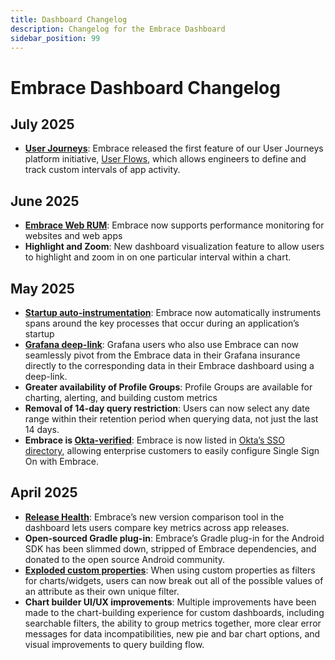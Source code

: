 ```yaml
---
title: Dashboard Changelog
description: Changelog for the Embrace Dashboard
sidebar_position: 99
---
```


# Embrace Dashboard Changelog

## July 2025

- [**User Journeys**](https://embrace.io/blog/user-journeys-walkthrough/): Embrace released the first feature of our User Journeys platform initiative, [User Flows](/product/user-journeys.md), which allows engineers to define and track custom intervals of app activity.

## June 2025

- [**Embrace Web RUM**](https://embrace.io/blog/introducing-embrace-web-rum/): Embrace now supports performance monitoring for websites and web apps  
- **Highlight and Zoom**: New dashboard visualization feature to allow users to highlight and zoom in on one particular interval within a chart.  

## May 2025

- [**Startup auto-instrumentation**](https://embrace.io/blog/introducing-automatic-startup-instrumentation/): Embrace now automatically instruments spans around the key processes that occur during an application’s startup  
- [**Grafana deep-link**](https://embrace.io/blog/deep-dive-into-embrace-data-directly-from-grafana-with-seamless-back-links/): Grafana users who also use Embrace can now seamlessly pivot from the Embrace data in their Grafana insurance directly to the corresponding data in their Embrace dashboard using a deep-link.  
- **Greater availability of Profile Groups**: Profile Groups are available for charting, alerting, and building custom metrics  
- **Removal of 14-day query restriction**: Users can now select any date range within their retention period when querying data, not just the last 14 days.  
- **Embrace is [Okta-verified](/product/settings/sso.md#okta)**: Embrace is now listed in [Okta’s SSO directory](https://www.okta.com/integrations/embrace/), allowing enterprise customers to easily configure Single Sign On with Embrace.  

## April 2025

- [**Release Health**](https://embrace.io/blog/introducing-release-health/): Embrace’s new version comparison tool in the dashboard lets users compare key metrics across app releases.  
- **Open-sourced Gradle plug-in**: Embrace’s Gradle plug-in for the Android SDK has been slimmed down, stripped of Embrace dependencies, and donated to the open source Android community.  
- [**Exploded custom properties**](/product/boards/custom-dashboards.md#exploded-properties): When using custom properties as filters for charts/widgets, users can now break out all of the possible values of an attribute as their own unique filter.  
- **Chart builder UI/UX improvements**: Multiple improvements have been made to the chart-building experience for custom dashboards, including searchable filters, the ability to group metrics together, more clear error messages for data incompatibilities, new pie and bar chart options, and visual improvements to query building flow.  
